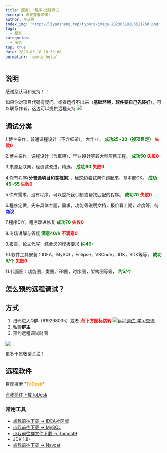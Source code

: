 ```yaml
---
title: 服务1：程序-远程调试
excerpt: 点我查看详情！
author: 李延胜
index_img: 'http://liyansheng.top/typora/image-20230318183521750.png'
tags:
  - 服务
categories:
  - 服务
top: true
date: 2023-03-18 18:32:00
permalink: remote_help/
---
```

## 说明

感谢您认可和支持！！

如果你对项目代码有疑问，或者运行不出来（**基础环境，软件要自己先装好**），可以联系作者，这边可以提供远程支持
![](../img/ad/1.jpg)


## 调试分类
1.博主亲作，普通课程设计（不含框架），大作业。  **<font color='green'>成功25~30（视项目定）</font>** **<font color='red'>失败0</font>**

2.博主亲作，课程设计（含框架）、毕业设计等较大型项目工程。 **<font color='green'>成功50</font>** **<font color='red'>失败0</font>**

3.来源互联网，经调试改进，精选。 **<font color='green'>成功60</font>** **<font color='red'>失败0</font>**

4.你有程序(**分普通项目和含框架**），我这边尝试帮你跑起来，基本都OK。 **<font color='green'>成功45~55 </font>** **<font color='red'>失败0</font>**

5.你有需求，没有程序，可以委托我订制或帮找匹配的程序。 **<font color='green'>成功70</font>** **<font color='red'>失败0</font>**

6.程序定做，先来具体主题，需求，功能等说明文档，报价看工期，难度等，待 **<font color='blue'>商议</font>**

7.程序DIY，程序改进修复 **<font color='green'>成功70</font>** **<font color='red'>失败0</font>**

8.专场讲解与答疑 **<font color='green'>满意40/h</font>** **<font color='red'>不满意0</font>**

9.报告、论文代写，综合您的模板要求  **<font color='green'>约40+</font>**

10.软件工具安装：IDEA，MySQL，Eclipse，VSCode，JDK，SDK等等， **<font color='green'>成功 5/个</font>**  **<font color='red'>失败0</font>**

11.代画图：功能图，类图，ER图，时序图，架构图等等， **<font color='green'>约5/个</font>**

## 怎么预约远程调试？

## 方式

1. 扫码进入Q群（619298035）或者 **<font color='red'>点下方图标跳转</font>**
<a target="_blank" href="https://qm.qq.com/cgi-bin/qm/qr?k=NZUoWMzd3PQLWwxRGMiBNYEnVkEdNq__&jump_from=webapi&authKey=kgAofDqUzgwMCSX+UQQwxf837zMeWFGGmo4iIcbgkklW2pdfmVOlxPWAK6sMYMaC"><img border="0" src="http://liyansheng.top/typora/group.png" alt="远程调试-学习交流" title="远程调试-学习交流"></a>
2. 私聊**群主**
3. 预约远程调试时间

![](../img/ad/2.jpg)




更多干货敬请关注！

## 远程软件

百度搜索 "**<font color='orange'>ToDesk</font>**"


[点我前往下载ToDesk](https://www.todesk.com/)


### 常用工具
- [点我前往下载 ->  IDEA社区版](https://www.jetbrains.com/zh-cn/idea/download/?section=windows)
- [点我前往下载 ->  MySQL](https://dev.mysql.com/downloads/mysql/)
- [点我前往群文件下载 ->  Tomcat9](https://qm.qq.com/cgi-bin/qm/qr?k=NZUoWMzd3PQLWwxRGMiBNYEnVkEdNq__&jump_from=webapi&authKey=kgAofDqUzgwMCSX+UQQwxf837zMeWFGGmo4iIcbgkklW2pdfmVOlxPWAK6sMYMaC)
- JDK 1.8+
- [点我前往下载 ->  Navcat](https://navicat.com/en/)